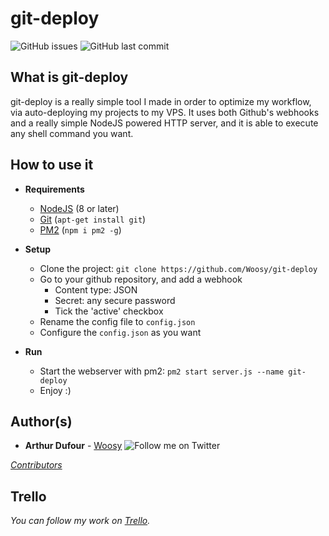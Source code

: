 # git-deploy

![GitHub issues](https://img.shields.io/github/issues-raw/woosy/git-deploy.svg)
![GitHub last commit](https://img.shields.io/github/last-commit/woosy/git-deploy.svg)

## What is git-deploy

git-deploy is a really simple tool I made in order to optimize my workflow, via auto-deploying my projects to my VPS.
It uses both Github's webhooks and a really simple NodeJS powered HTTP server, and it is able to execute any shell command you want.

## How to use it

- **Requirements**

  - [NodeJS](https://nodejs.org/en/) (8 or later)
  - [Git](https://git-scm.com/) (`apt-get install git`)
  - [PM2](http://pm2.keymetrics.io/) (`npm i pm2 -g`)

- **Setup**
  - Clone the project: `git clone https://github.com/Woosy/git-deploy`
  - Go to your github repository, and add a webhook
    - Content type: JSON
    - Secret: any secure password
    - Tick the 'active' checkbox
  - Rename the config file to `config.json`
  - Configure the `config.json` as you want

- **Run**
  - Start the webserver with pm2: `pm2 start server.js --name git-deploy`
  - Enjoy :)

## Author(s)

- **Arthur Dufour** - [Woosy](https://github.com/Woosy) ![Follow me on Twitter](https://img.shields.io/twitter/follow/woosy__.svg?style=social&label=Follow)

*[Contributors](https://github.com/woosy/WBot/contributors)*

## Trello

*You can follow my work on [Trello](https://trello.com/b/U2pDtPqb/git-deploy).*
